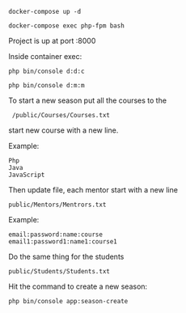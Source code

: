 ```
docker-compose up -d

docker-compose exec php-fpm bash
```
Project is up at port :8000

Inside container exec:

````
php bin/console d:d:c

php bin/console d:m:m
````


To start a new season put all the courses to the
```` 
 /public/Courses/Courses.txt
 ````
 start new course with a new line.
 
 Example:
 
 ````
 Php
 Java
 JavaScript
 ````
 
 Then update file, each mentor start with a new line
 
 ````
 public/Mentors/Mentrors.txt
 ````
 
 Example:
 ````
 email:password:name:course
 email1:password1:name1:course1
 ````
 
 Do the same thing for the students
 ````
 public/Students/Students.txt
 ````
 
 Hit the command to create a new season:
 
 ````
 php bin/console app:season-create
 ````